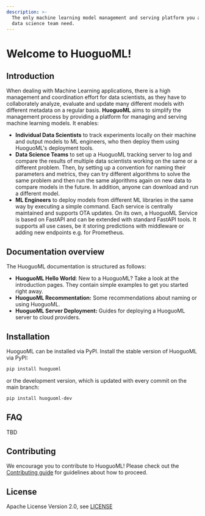 ```yaml
---
description: >-
  The only machine learning model management and serving platform you and your
  data science team need.
---
```


# Welcome to HuoguoML!

## Introduction

When dealing with Machine Learning applications, there is a high management and coordination effort for data scientists, as they have to collaborately analyze, evaluate and update many different models with different metadata on a regular basis. **HuoguoML** aims to simplify the management process by providing a platform for managing and serving machine learning models. It enables:

* **Individual Data Scientists** to track experiments locally on their machine and output models to ML engineers, who then deploy them using HuoguoML's deployment tools.
* **Data Science Teams** to set up a HuoguoML tracking server to log and compare the results of multiple data scientists working on the same or a different problem. Then, by setting up a convention for naming their parameters and metrics, they can try different algorithms to solve the same problem and then run the same algorithms again on new data to compare models in the future. In addition, anyone can download and run a different model.
* **ML Engineers** to deploy models from different ML libraries in the same way by executing a simple command. Each service is centrally maintained and supports OTA updates. On its own, a HuoguoML Service is based on FastAPI and can be extended with standard FastAPI tools. It supports all use cases, be it storing predictions with middleware or adding new endpoints e.g. for Prometheus.

## Documentation overview

The HuoguoML documentation is structured as follows:

* **HuoguoML Hello World**: New to a HuoguoML? Take a look at the introduction pages. They contain simple examples to get you started right away.
* **HuoguoML Recommentation:** Some recommendations about naming or using HuoguoML.
* **HuoguoML Server Deployment:** Guides for deploying a HuoguoML server to cloud providers.

## Installation

HuoguoML can be installed via PyPI. Install the stable version of HuoguoML via PyPI:

```bash
pip install huoguoml
```

or the development version, which is updated with every commit on the main branch:

```bash
pip install huoguoml-dev
```

## FAQ

TBD

## Contributing

We encourage you to contribute to HuoguoML! Please check out the [Contributing guide](https://github.com/HuoguoML/HuoguoML/blob/main/CONTRIBUTING.md) for guidelines about how to proceed.

## License

Apache License Version 2.0, see [LICENSE](https://github.com/HuoguoML/HuoguoML/blob/main/LICENSE)


